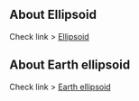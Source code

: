 ## About Ellipsoid
Check link > [Ellipsoid](https://en.wikipedia.org/wiki/Ellipsoid)

## About Earth ellipsoid
Check link > [Earth ellipsoid](https://en.wikipedia.org/wiki/Earth_ellipsoid)





